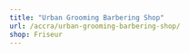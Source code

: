 ```yaml
---
title: "Urban Grooming Barbering Shop"
url: /accra/urban-grooming-barbering-shop/
shop: Friseur
---
```

